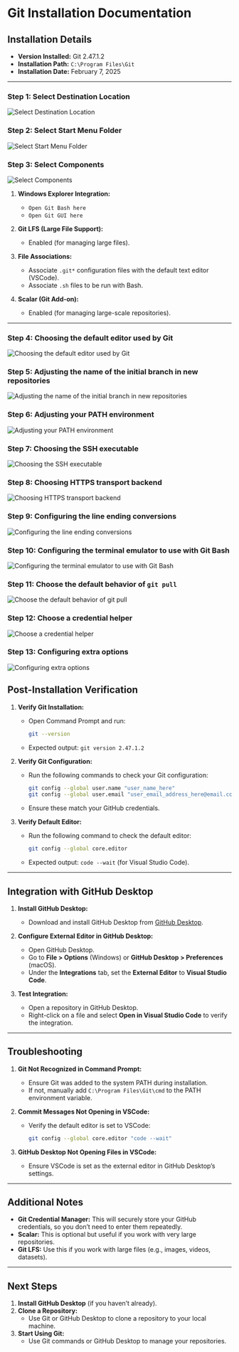 # Git Installation Documentation

## Installation Details
- **Version Installed:** Git 2.47.1.2
- **Installation Path:** `C:\Program Files\Git`
- **Installation Date:** February 7, 2025

---
### Step 1: Select Destination Location
![Select Destination Location](https://github.com/thaopham98/DataScience/blob/main/images/Setup/Git%20Installation/Step%201%20-%20Select%20Destination%20Location.png)

### Step 2: Select Start Menu Folder
![Select Start Menu Folder](https://github.com/thaopham98/DataScience/blob/main/images/Setup/Git%20Installation/Step%202%20-%20Select%20Start%20Menu%20Folder.png)

### Step 3: Select Components
![Select Components](https://github.com/thaopham98/DataScience/blob/main/images/Setup/Git%20Installation/Step%203%20-%20Select%20Components.png)

1. **Windows Explorer Integration:**
   - `Open Git Bash here`
   - `Open Git GUI here`

2. **Git LFS (Large File Support):**
   - Enabled (for managing large files).

3. **File Associations:**
   - Associate `.git*` configuration files with the default text editor (VSCode).
   - Associate `.sh` files to be run with Bash.

4. **Scalar (Git Add-on):**
   - Enabled (for managing large-scale repositories).

---
### Step 4: Choosing the default editor used by Git
![Choosing the default editor used by Git](https://github.com/thaopham98/DataScience/blob/main/images/Setup/Git%20Installation/Step%204%20-%20Choosing%20the%20default%20editor%20used%20by%20Git.png)

### Step 5: Adjusting the name of the initial branch in new repositories
![Adjusting the name of the initial branch in new repositories](https://github.com/thaopham98/DataScience/blob/main/images/Setup/Git%20Installation/Step%205%20-%20Adijusting%20the%20name%20of%20the%20initial%20branch%20in%20new%20repositories.png)

### Step 6: Adjusting your PATH environment
![Adjusting your PATH environment](https://github.com/thaopham98/DataScience/blob/main/images/Setup/Git%20Installation/Step%206%20-%20Adjusting%20your%20PATH%20environment.png)

### Step 7: Choosing the SSH executable
![Choosing the SSH executable](https://github.com/thaopham98/DataScience/blob/main/images/Setup/Git%20Installation/Step%207%20-%20Choosing%20the%20SSH%20executable.png)

### Step 8: Choosing HTTPS transport backend
![Choosing HTTPS transport backend](https://github.com/thaopham98/DataScience/blob/main/images/Setup/Git%20Installation/Step%208%20-%20Choosing%20HTTPS%20transport%20backend.png)

### Step 9: Configuring the line ending conversions
![Configuring the line ending conversions](https://github.com/thaopham98/DataScience/blob/main/images/Setup/Git%20Installation/Step%209%20-%20Configuring%20the%20line%20ending%20conversions.png)

### Step 10: Configuring the terminal emulator to use with Git Bash
![Configuring the terminal emulator to use with Git Bash](https://github.com/thaopham98/DataScience/blob/main/images/Setup/Git%20Installation/Step%2010%20-%20Configuring%20the%20terminal%20emulator%20to%20use%20with%20Git%20Bash.png)

### Step 11: Choose the default behavior of `git pull`
![Choose the default behavior of `git pull`](https://github.com/thaopham98/DataScience/blob/main/images/Setup/Git%20Installation/Step%2011%20-%20Choose%20the%20default%20behavior%20of%20%60git%20pull%60.png)

### Step 12: Choose a credential helper
![Choose a credential helper](https://github.com/thaopham98/DataScience/blob/main/images/Setup/Git%20Installation/Step%2012%20-%20Choose%20a%20credential%20helper.png)

### Step 13: Configuring extra options
![Configuring extra options](https://github.com/thaopham98/DataScience/blob/main/images/Setup/Git%20Installation/Step%2013%20-%20Configuring%20extra%20options.png)

## Post-Installation Verification
1. **Verify Git Installation:**
   - Open Command Prompt and run:
     ```bash
     git --version
     ```
   - Expected output: `git version 2.47.1.2`

2. **Verify Git Configuration:**
   - Run the following commands to check your Git configuration:
     ```bash
     git config --global user.name "user_name_here"
     git config --global user.email "user_email_address_here@email.com"
     ```
   - Ensure these match your GitHub credentials.

3. **Verify Default Editor:**
   - Run the following command to check the default editor:
     ```bash
     git config --global core.editor
     ```
   - Expected output: `code --wait` (for Visual Studio Code).

---

## Integration with GitHub Desktop
1. **Install GitHub Desktop:**
   - Download and install GitHub Desktop from [GitHub Desktop](https://desktop.github.com/).

2. **Configure External Editor in GitHub Desktop:**
   - Open GitHub Desktop.
   - Go to **File > Options** (Windows) or **GitHub Desktop > Preferences** (macOS).
   - Under the **Integrations** tab, set the **External Editor** to **Visual Studio Code**.

3. **Test Integration:**
   - Open a repository in GitHub Desktop.
   - Right-click on a file and select **Open in Visual Studio Code** to verify the integration.

---

## Troubleshooting
1. **Git Not Recognized in Command Prompt:**
   - Ensure Git was added to the system PATH during installation.
   - If not, manually add `C:\Program Files\Git\cmd` to the PATH environment variable.

2. **Commit Messages Not Opening in VSCode:**
   - Verify the default editor is set to VSCode:
     ```bash
     git config --global core.editor "code --wait"
     ```

3. **GitHub Desktop Not Opening Files in VSCode:**
   - Ensure VSCode is set as the external editor in GitHub Desktop’s settings.

---

## Additional Notes
- **Git Credential Manager:** This will securely store your GitHub credentials, so you don’t need to enter them repeatedly.
- **Scalar:** This is optional but useful if you work with very large repositories.
- **Git LFS:** Use this if you work with large files (e.g., images, videos, datasets).

---

## Next Steps
1. **Install GitHub Desktop** (if you haven’t already).
2. **Clone a Repository:**
   - Use Git or GitHub Desktop to clone a repository to your local machine.
3. **Start Using Git:**
   - Use Git commands or GitHub Desktop to manage your repositories.
